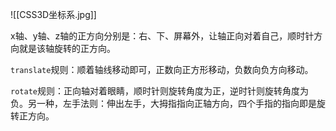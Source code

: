 ![[CSS3D坐标系.jpg]]

x轴、y轴、z轴的正方向分别是：右、下、屏幕外，让轴正向对着自己，顺时针方向就是该轴旋转的正方向。

`translate`规则：顺着轴线移动即可，正数向正方形移动，负数向负方向移动。

`rotate`规则：正向轴对着眼睛，顺时针则旋转角度为正，逆时针则旋转角度为负。另一种，左手法则：伸出左手，大拇指指向正轴方向，四个手指的指向即是旋转正方向。
 
